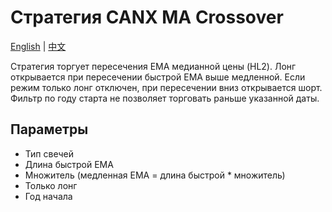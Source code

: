 # Стратегия CANX MA Crossover
[English](README.md) | [中文](README_cn.md)

Стратегия торгует пересечения EMA медианной цены (HL2). Лонг открывается при пересечении быстрой EMA выше медленной. Если режим только лонг отключен, при пересечении вниз открывается шорт. Фильтр по году старта не позволяет торговать раньше указанной даты.

## Параметры
- Тип свечей
- Длина быстрой EMA
- Множитель (медленная EMA = длина быстрой * множитель)
- Только лонг
- Год начала
